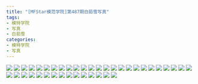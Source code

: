 ```yaml
---
title: "[MFStar模范学院]第487期白茹雪写真"
tags: 
- 模特学院
- 写真
- 白茹雪
categories:
- 模特学院
- 写真
---
```


![](https://img.ilovese.xyz/1734716016016.webp)
![](https://img.ilovese.xyz/1734716017953.webp)
![](https://img.ilovese.xyz/1734716019384.webp)
![](https://img.ilovese.xyz/1734716020602.webp)
![](https://img.ilovese.xyz/1734716022348.webp)
![](https://img.ilovese.xyz/1734716024210.webp)
![](https://img.ilovese.xyz/1734716025981.webp)
![](https://img.ilovese.xyz/1734716027597.webp)
![](https://img.ilovese.xyz/1734716029429.webp)
![](https://img.ilovese.xyz/1734716030861.webp)
![](https://img.ilovese.xyz/1734716032790.webp)
![](https://img.ilovese.xyz/1734716034605.webp)
![](https://img.ilovese.xyz/1734716036486.webp)
![](https://img.ilovese.xyz/1734716038197.webp)
![](https://img.ilovese.xyz/1734716040043.webp)
![](https://img.ilovese.xyz/1734716042105.webp)
![](https://img.ilovese.xyz/1734716044001.webp)
![](https://img.ilovese.xyz/1734716045706.webp)
![](https://img.ilovese.xyz/1734716047386.webp)
![](https://img.ilovese.xyz/1734716048835.webp)
![](https://img.ilovese.xyz/1734716050285.webp)
![](https://img.ilovese.xyz/1734716052106.webp)
![](https://img.ilovese.xyz/1734716053765.webp)
![](https://img.ilovese.xyz/1734716055570.webp)
![](https://img.ilovese.xyz/1734716057392.webp)
![](https://img.ilovese.xyz/1734716059199.webp)
![](https://img.ilovese.xyz/1734716060904.webp)
![](https://img.ilovese.xyz/1734716062718.webp)
![](https://img.ilovese.xyz/1734716064197.webp)
![](https://img.ilovese.xyz/1734716065571.webp)
![](https://img.ilovese.xyz/1734716067511.webp)
![](https://img.ilovese.xyz/1734716069207.webp)
![](https://img.ilovese.xyz/1734716070760.webp)
![](https://img.ilovese.xyz/1734716072623.webp)
![](https://img.ilovese.xyz/1734716074488.webp)
![](https://img.ilovese.xyz/1734716076319.webp)
![](https://img.ilovese.xyz/1734716078028.webp)
![](https://img.ilovese.xyz/1734716079838.webp)
![](https://img.ilovese.xyz/1734716081573.webp)
![](https://img.ilovese.xyz/1734716083407.webp)
